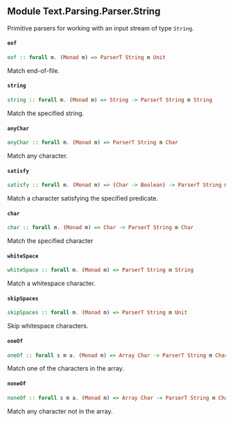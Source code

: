 ## Module Text.Parsing.Parser.String

Primitive parsers for working with an input stream of type `String`.

#### `eof`

``` purescript
eof :: forall m. (Monad m) => ParserT String m Unit
```

Match end-of-file.

#### `string`

``` purescript
string :: forall m. (Monad m) => String -> ParserT String m String
```

Match the specified string.

#### `anyChar`

``` purescript
anyChar :: forall m. (Monad m) => ParserT String m Char
```

Match any character.

#### `satisfy`

``` purescript
satisfy :: forall m. (Monad m) => (Char -> Boolean) -> ParserT String m Char
```

Match a character satisfying the specified predicate.

#### `char`

``` purescript
char :: forall m. (Monad m) => Char -> ParserT String m Char
```

Match the specified character

#### `whiteSpace`

``` purescript
whiteSpace :: forall m. (Monad m) => ParserT String m String
```

Match a whitespace character.

#### `skipSpaces`

``` purescript
skipSpaces :: forall m. (Monad m) => ParserT String m Unit
```

Skip whitespace characters.

#### `oneOf`

``` purescript
oneOf :: forall s m a. (Monad m) => Array Char -> ParserT String m Char
```

Match one of the characters in the array.

#### `noneOf`

``` purescript
noneOf :: forall s m a. (Monad m) => Array Char -> ParserT String m Char
```

Match any character not in the array.


